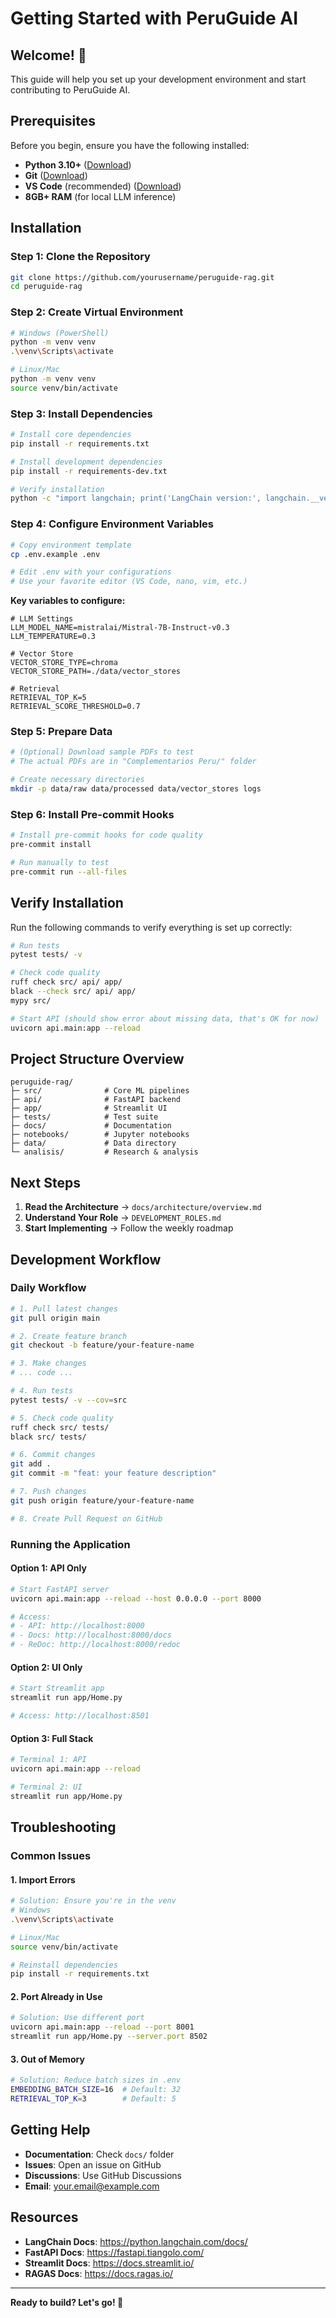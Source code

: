 # Getting Started with PeruGuide AI

## Welcome! 👋

This guide will help you set up your development environment and start contributing to PeruGuide AI.

## Prerequisites

Before you begin, ensure you have the following installed:

- **Python 3.10+** ([Download](https://www.python.org/downloads/))
- **Git** ([Download](https://git-scm.com/downloads))
- **VS Code** (recommended) ([Download](https://code.visualstudio.com/))
- **8GB+ RAM** (for local LLM inference)

## Installation

### Step 1: Clone the Repository

```bash
git clone https://github.com/yourusername/peruguide-rag.git
cd peruguide-rag
```

### Step 2: Create Virtual Environment

```bash
# Windows (PowerShell)
python -m venv venv
.\venv\Scripts\activate

# Linux/Mac
python -m venv venv
source venv/bin/activate
```

### Step 3: Install Dependencies

```bash
# Install core dependencies
pip install -r requirements.txt

# Install development dependencies
pip install -r requirements-dev.txt

# Verify installation
python -c "import langchain; print('LangChain version:', langchain.__version__)"
```

### Step 4: Configure Environment Variables

```bash
# Copy environment template
cp .env.example .env

# Edit .env with your configurations
# Use your favorite editor (VS Code, nano, vim, etc.)
```

**Key variables to configure:**

```env
# LLM Settings
LLM_MODEL_NAME=mistralai/Mistral-7B-Instruct-v0.3
LLM_TEMPERATURE=0.3

# Vector Store
VECTOR_STORE_TYPE=chroma
VECTOR_STORE_PATH=./data/vector_stores

# Retrieval
RETRIEVAL_TOP_K=5
RETRIEVAL_SCORE_THRESHOLD=0.7
```

### Step 5: Prepare Data

```bash
# (Optional) Download sample PDFs to test
# The actual PDFs are in "Complementarios Peru/" folder

# Create necessary directories
mkdir -p data/raw data/processed data/vector_stores logs
```

### Step 6: Install Pre-commit Hooks

```bash
# Install pre-commit hooks for code quality
pre-commit install

# Run manually to test
pre-commit run --all-files
```

## Verify Installation

Run the following commands to verify everything is set up correctly:

```bash
# Run tests
pytest tests/ -v

# Check code quality
ruff check src/ api/ app/
black --check src/ api/ app/
mypy src/

# Start API (should show error about missing data, that's OK for now)
uvicorn api.main:app --reload
```

## Project Structure Overview

```
peruguide-rag/
├─ src/              # Core ML pipelines
├─ api/              # FastAPI backend
├─ app/              # Streamlit UI
├─ tests/            # Test suite
├─ docs/             # Documentation
├─ notebooks/        # Jupyter notebooks
├─ data/             # Data directory
└─ analisis/         # Research & analysis
```

## Next Steps

1. **Read the Architecture** → `docs/architecture/overview.md`
2. **Understand Your Role** → `DEVELOPMENT_ROLES.md`
3. **Start Implementing** → Follow the weekly roadmap

## Development Workflow

### Daily Workflow

```bash
# 1. Pull latest changes
git pull origin main

# 2. Create feature branch
git checkout -b feature/your-feature-name

# 3. Make changes
# ... code ...

# 4. Run tests
pytest tests/ -v --cov=src

# 5. Check code quality
ruff check src/ tests/
black src/ tests/

# 6. Commit changes
git add .
git commit -m "feat: your feature description"

# 7. Push changes
git push origin feature/your-feature-name

# 8. Create Pull Request on GitHub
```

### Running the Application

#### Option 1: API Only

```bash
# Start FastAPI server
uvicorn api.main:app --reload --host 0.0.0.0 --port 8000

# Access:
# - API: http://localhost:8000
# - Docs: http://localhost:8000/docs
# - ReDoc: http://localhost:8000/redoc
```

#### Option 2: UI Only

```bash
# Start Streamlit app
streamlit run app/Home.py

# Access: http://localhost:8501
```

#### Option 3: Full Stack

```bash
# Terminal 1: API
uvicorn api.main:app --reload

# Terminal 2: UI
streamlit run app/Home.py
```

## Troubleshooting

### Common Issues

#### 1. Import Errors

```bash
# Solution: Ensure you're in the venv
# Windows
.\venv\Scripts\activate

# Linux/Mac
source venv/bin/activate

# Reinstall dependencies
pip install -r requirements.txt
```

#### 2. Port Already in Use

```bash
# Solution: Use different port
uvicorn api.main:app --reload --port 8001
streamlit run app/Home.py --server.port 8502
```

#### 3. Out of Memory

```bash
# Solution: Reduce batch sizes in .env
EMBEDDING_BATCH_SIZE=16  # Default: 32
RETRIEVAL_TOP_K=3        # Default: 5
```

## Getting Help

- **Documentation**: Check `docs/` folder
- **Issues**: Open an issue on GitHub
- **Discussions**: Use GitHub Discussions
- **Email**: your.email@example.com

## Resources

- **LangChain Docs**: https://python.langchain.com/docs/
- **FastAPI Docs**: https://fastapi.tiangolo.com/
- **Streamlit Docs**: https://docs.streamlit.io/
- **RAGAS Docs**: https://docs.ragas.io/

---

**Ready to build? Let's go! 🚀**
